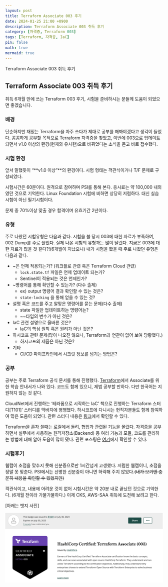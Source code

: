 ```yaml
---
layout: post
title: Terraform Associate 003 후기
date: 2024-01-25 21:00 +0900 
description: Terraform Associate 003 취득 후기
category: [자격증, Terraform 003] 
tags: [Terraform, 자격증, IaC] 
pin: false
math: true
mermaid: true
---
```

Terraform Associate 003 취득 후기
<!--more-->


## Terraform Associate 003 취득 후기


취득 6개월 만에 쓰는 Terraform 003 후기, 시험을 준비하시는 분들께 도움이 되었으면 좋겠습니다.


### 배경


단순하지만 재밌는 Terraform을 자주 쓰다가 제대로 공부를 해봐야겠다고 생각이 들었다. 꼼꼼하게 공부할 목적으로 Terraform 자격증을 찾았고, 이번에 003으로 업데이트되면서 v1.0 이상의 환경(현재와 유사한)으로 바뀌었다는 소식을 듣고 바로 접수했다. 


### 시험 환경


앞서 말했듯이 “**v1.0 이상”**의 환경이다.  시험 형태는 객관식이거나 T/F 문제로 구성되었다.


시험시간은 60분이다.  원격으로 참여하며 PSI를 통해 본다. 응시료는 약 100,000 내외였던 것으로 기억한다. Linux Foundation 시험에 비하면 상당히 저렴하다. 대신 실습시험이 아닌 필기시험이다.


문제 중 70%이상 맞출 경우 합격이며 유효기간 2년이다.


### 유형


주로 나왔던 시험유형은 다음과 같다. 시험을 볼 당시 003에 대한 자료가 부족하여, 002 Dump를 주로 풀었다. 실제 나온 시험의 유형과는 많이 달랐다. 지금은 003에 대한 자료가 많을 것 같다?!(6개월이 지났으니) 내가 시험을 봤을 때 주로 나왔던 유형은 다음과 같다.

- ~은 언제 적용되는가? (워크플로 관련 혹은 Terraform Cloud 관련)
	- `lock.state.tf`  파일은 언제 업데이트 되는가?
	- Sentinel이 적용되는 것은 언제인가?
- ~명령어를 통해 확인할 수 있는가? (다수 출제)
	- ex) output 명령어 결과 확인할 수 있는 것은?
	- `state-locking` 을 통해 얻을 수 있는 것?
- 설명 혹은 코드를 주고 알맞은 명령어를 묻는 문제(다수 출제)
	- state 파일만 업데이트하는 명령어는?
	- ~~타입의 변수가 아닌 것은?
- IaC 관련 설명으로 올바른 것은?
	- IaC의 핵심 원칙 혹은 원리가 아닌 것은?
- 하시코프 관련 문제(많이 나오진 않으나, Terraform과 연관이 없어 보여 당황했다.)
	- 하시코프의 제품은 아닌 것은?
- 기타
	- CI/CD 파이프라인에서 시크릿 정보를 넘기는 방법은?

### 공부


공부는 주로 Terraform 공식 문서를 통해 진행했다. [Terraform](https://developer.hashicorp.com/terraform/tutorials/certification-003/associate-study-003?product_intent=terraform)에서 Associate를 위한 학습 안내서가 나와 있다. 코드도 함께 있으니, 제법 공부할 만하다. 다만 한국어는 지원하지 않는 것 같다. 


CloudNet에서 진행하는 ‘테라폼으로 시작하는 IaC’ 책으로 진행하는 Terraform 스터디[T101]’ 스터디를 막바지에 병행했다. 하시코프에 다니시는 현직자분들도 함께 참여하여 많은 도움이 되었다. 관련 스터디 내용은 [링크](https://www.handongbee.com/categories/terraform/)에서 확인할 수 있다.


Terraform을 혼자 쓸때는 로컬에서 돌려, 협업과 관련된 기능을 몰랐다. 자격증을 공부하면서 실무에서 사용하는  원격저장소(Backend) 등 여러 기능과 모듈, 코드를 관리하는 방법에 대해 알아 도움이 많이 됐다. 관련 포스팅은 [여기](https://www.handongbee.com/posts/Backend(Remote-State)/)에서 확인할 수 있다.


### 시험후기


웹캠이 초점을 맞추지 못해 신분증으로만 1시간넘게 고생했다. 저렴한 웹캠이니, 초점을 정말 못 맞춘다. PSI에서는 선명한 신분증이 아니면 허락해 주지 않았다.~~(내가 보기엔 충분히 내용을 확인할 수 있었지만)~~


객관식이고, 내용에 어려운 것이 없어 시험시간은 약 20분 내로 끝났던 것으로 기억한다. (6개월 전이라 가물가물하다.) 이제 CKS, AWS-SAA 취득에 도전해 보려고 한다.


[아래는 뱃지 사진]


![Untitled.png](/assets/img/post/Terraform%20Associate%20003/7.png)

